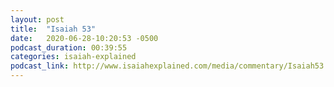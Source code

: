 ```yaml
---
layout: post
title:  "Isaiah 53"
date:   2020-06-28-10:20:53 -0500
podcast_duration: 00:39:55
categories: isaiah-explained
podcast_link: http://www.isaiahexplained.com/media/commentary/Isaiah53.mp3
---
```

